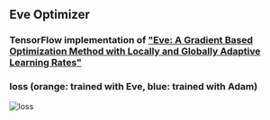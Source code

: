 ## Eve Optimizer

### TensorFlow implementation of ["Eve: A Gradient Based Optimization Method with Locally and Globally Adaptive Learning Rates"](https://arxiv.org/pdf/1611.01505.pdf)

### loss (orange: trained with Eve, blue: trained with Adam)
![loss](https://user-images.githubusercontent.com/29158616/52539472-d0692300-2dc1-11e9-92e8-9cc4645cd700.png)
